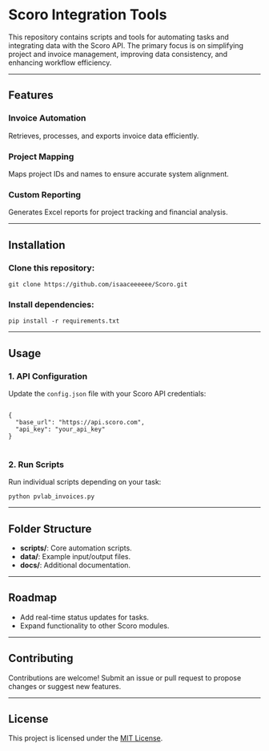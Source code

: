 <h1><b>Scoro Integration Tools</b></h1>
<p>This repository contains scripts and tools for automating tasks and integrating data with the Scoro API. The primary focus is on simplifying project and invoice management, improving data consistency, and enhancing workflow efficiency.</p>
<hr>

<h2><b>Features</b></h2>
<h3><b>Invoice Automation</b></h3>
<p>Retrieves, processes, and exports invoice data efficiently.</p>

<h3><b>Project Mapping</b></h3>
<p>Maps project IDs and names to ensure accurate system alignment.</p>

<h3><b>Custom Reporting</b></h3>
<p>Generates Excel reports for project tracking and financial analysis.</p>
<hr>

<h2><b>Installation</b></h2>
<h3><b>Clone this repository:</b></h3>
<pre>
<code>git clone https://github.com/isaaceeeeee/Scoro.git</code>
</pre>

<h3><b>Install dependencies:</b></h3>
<pre>
<code>pip install -r requirements.txt</code>
</pre>
<hr>

<h2><b>Usage</b></h2>
<h3><b>1. API Configuration</b></h3>
<p>Update the <code>config.json</code> file with your Scoro API credentials:</p>
<pre>
<code>
{
  "base_url": "https://api.scoro.com",
  "api_key": "your_api_key"
}
</code>
</pre>

<h3><b>2. Run Scripts</b></h3>
<p>Run individual scripts depending on your task:</p>
<pre>
<code>python pvlab_invoices.py</code>
</pre>
<hr>

<h2><b>Folder Structure</b></h2>
<ul>
<li><b>scripts/</b>: Core automation scripts.</li>
<li><b>data/</b>: Example input/output files.</li>
<li><b>docs/</b>: Additional documentation.</li>
</ul>
<hr>

<h2><b>Roadmap</b></h2>
<ul>
<li>Add real-time status updates for tasks.</li>
<li>Expand functionality to other Scoro modules.</li>
</ul>
<hr>

<h2><b>Contributing</b></h2>
<p>Contributions are welcome! Submit an issue or pull request to propose changes or suggest new features.</p>
<hr>

<h2><b>License</b></h2>
<p>This project is licensed under the <a href="LICENSE">MIT License</a>.</p>
